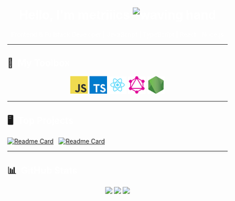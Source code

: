 <h1 align="center" style="color:#FFFFFF;">
  Hello, I'm metriiics <img src="https://media.giphy.com/media/hvRJCLFzcasrR4ia7z/giphy.gif" alt="waving hand" height="30" />
</h1>

<p align="center" style="color:#FFFFFF;">
  Frontend & Fullstack Developer | JavaScript | TypeScript | React | Node.js
</p>

---

## 🧰 &nbsp;<span style="color:#FFFFFF;">My Toolbox</span>

<p align="center">
  <code><img height="40" alt="javascript" src="https://raw.githubusercontent.com/github/explore/80688e429a7d4ef2fca1e82350fe8e3517d3494d/topics/javascript/javascript.png"></code>
  <code><img height="40" alt="typescript" src="https://raw.githubusercontent.com/github/explore/80688e429a7d4ef2fca1e82350fe8e3517d3494d/topics/typescript/typescript.png"></code>
  <code><img height="40" alt="react" src="https://raw.githubusercontent.com/github/explore/80688e429a7d4ef2fca1e82350fe8e3517d3494d/topics/react/react.png"></code>
  <code><img height="40" alt="graphql" src="https://raw.githubusercontent.com/github/explore/5c058a388828bb5fde0bcafd4bc867b5bb3f26f3/topics/graphql/graphql.png"></code>
  <code><img height="40" alt="nodejs" src="https://raw.githubusercontent.com/github/explore/80688e429a7d4ef2fca1e82350fe8e3517d3494d/topics/nodejs/nodejs.png"></code>    
</p>

---

## 🖥 &nbsp;<span style="color:#FFFFFF;">Top Projects</span>

[![Readme Card](https://github-readme-stats.vercel.app/api/pin/?username=metriiics&repo=CRMProzdorovie&bg_color=FFFFFF&title_color=1e3a8a&text_color=1e3a8a&icon_color=1e3a8a)](https://github.com/metriiics/CRMProzdorovie) &nbsp; 
[![Readme Card](https://github-readme-stats.vercel.app/api/pin/?username=metriiics&repo=DatingProject&bg_color=FFFFFF&title_color=1e3a8a&text_color=1e3a8a&icon_color=1e3a8a)](https://github.com/metriiics/DatingProject)

---

## 📊 &nbsp;<span style="color:#FFFFFF;">GitHub Stats</span>

<p align="center">
  <img height="160em" src="https://github-readme-stats.vercel.app/api?username=metriiics&show_icons=true&count_private=true&theme=default&hide_border=true&bg_color=FFFFFF&title_color=1e3a8a&text_color=1e3a8a&icon_color=1e3a8a" />
  <img height="160em" src="https://github-readme-stats.vercel.app/api/top-langs/?username=metriiics&layout=compact&hide_border=true&theme=default&bg_color=FFFFFF&title_color=1e3a8a&text_color=1e3a8a&icon_color=1e3a8a&langs_count=6" />
  <img src="https://github-readme-streak-stats.herokuapp.com?user=metriiics&theme=default&hide_border=true&background=f5f0e6" />
</p>
